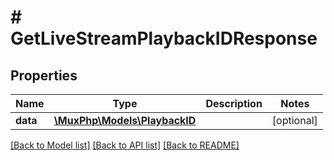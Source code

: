 # # GetLiveStreamPlaybackIDResponse

## Properties

Name | Type | Description | Notes
------------ | ------------- | ------------- | -------------
**data** | [**\MuxPhp\Models\PlaybackID**](PlaybackID.md) |  | [optional]

[[Back to Model list]](../../README.md#models) [[Back to API list]](../../README.md#endpoints) [[Back to README]](../../README.md)

